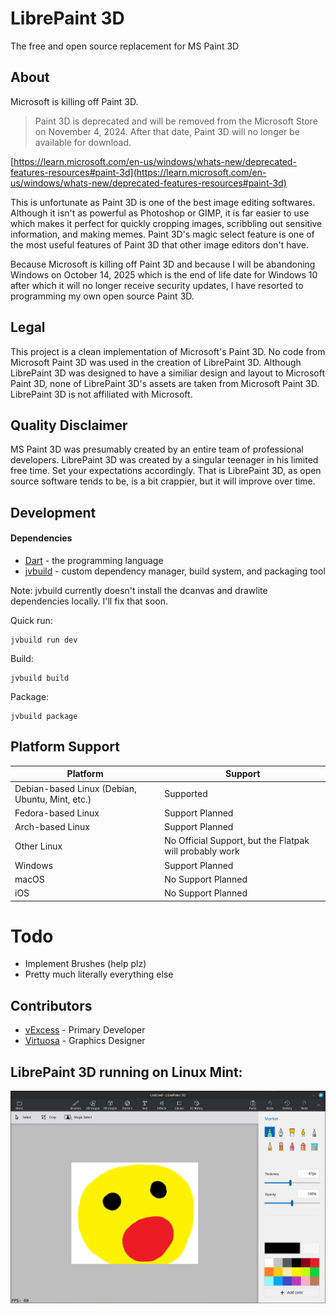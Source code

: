 # LibrePaint 3D
The free and open source replacement for MS Paint 3D

## About
Microsoft is killing off Paint 3D. 
> Paint 3D is deprecated and will be removed from the Microsoft Store on November 4, 2024. After that date, Paint 3D will no longer be available for download.

[https://learn.microsoft.com/en-us/windows/whats-new/deprecated-features-resources#paint-3d](https://learn.microsoft.com/en-us/windows/whats-new/deprecated-features-resources#paint-3d)

This is unfortunate as Paint 3D is one of the best image editing softwares. Although it isn't as powerful as Photoshop or GIMP, it is far easier to use which makes it perfect for quickly cropping images, scribbling out sensitive information, and making memes. Paint 3D's magic select feature is one of the most useful features of Paint 3D that other image editors don't have.

Because Microsoft is killing off Paint 3D and because I will be abandoning Windows on October 14, 2025 which is the end of life date for Windows 10 after which it will no longer receive security updates, I have resorted to programming my own open source Paint 3D.

## Legal
This project is a clean implementation of Microsoft's Paint 3D. No code from Microsoft
Paint 3D was used in the creation of LibrePaint 3D. Although LibrePaint 3D was designed to have
a similiar design and layout to Microsoft Paint 3D, none of LibrePaint 3D's assets are taken
from Microsoft Paint 3D. LibrePaint 3D is not affiliated with Microsoft. 

## Quality Disclaimer
MS Paint 3D was presumably created by an entire team of professional developers. LibrePaint 3D was created by a singular teenager in his limited free time. Set your expectations accordingly. That is LibrePaint 3D, as open source software tends to be, is a bit crappier, but it will improve over time.

## Development
#### Dependencies
- [Dart](https://dart.dev/get-dart) - the programming language
- [jvbuild](https://github.com/vExcess/jvbuild) - custom dependency manager, build system, and packaging tool

Note: jvbuild currently doesn't install the dcanvas and drawlite dependencies locally. I'll fix that soon.

Quick run:
```
jvbuild run dev
```

Build:
```
jvbuild build
```

Package:
```
jvbuild package
```


## Platform Support
| Platform  | Support |
| ------------- | ------------- |
| Debian-based Linux (Debian, Ubuntu, Mint, etc.) | Supported |
| Fedora-based Linux | Support Planned |
| Arch-based Linux   | Support Planned  |
| Other Linux        | No Official Support, but the Flatpak will probably work |
| Windows | Support Planned |
| macOS   | No Support Planned  |
| iOS     | No Support Planned  |

# Todo
- Implement Brushes (help plz)
- Pretty much literally everything else

## Contributors
- [vExcess](https://github.com/vExcess) - Primary Developer
- [Virtuosa](https://www.khanacademy.org/profile/kaid_1077077685654678878412920/projects) - Graphics Designer

## LibrePaint 3D running on Linux Mint:
![screenshot](https://github.com/librepaint/librepaint-3d/blob/main/screenshot.png?raw=true)
